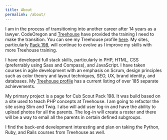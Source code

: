 ```yaml
---
title: About
permalink: /about/
---
```

I am in the process of transitioning into another career after 14 years as a lawyer.  CodeOregon and [Treehouse](http://teamtreehouse.com) have provided the training I need to make the transition.  You can see my Treehouse profile [here](http://teamtreehouse.com/theodoresumner).  My sites, particularly [Pack 198](http://vetsrights.com), will continue to evolve as I improve my skills with more Treehouse training.

I have developed full stack skills, particularly in PHP, HTML, CSS (preferrably using Sass and Compass), and JavaScript.  I have taken courses in agile development with an emphasis on Scrum, design principles such as color theory and layout techniques, SEO, UX, brand identity, and databases.  My [Treehouse profile](http://teamtreehouse.com/theodoresummer) has a current listing of over 185 separate achievements.  

My primary project is a page for Cub Scout Pack 198.  It was build based on a site used to teach PHP concepts at Treehouse.  I am going to refactor the site using Slim and Twig.  I also will add user log-in and have the ability to upload photos for all the parents.  The log-in will create a roster and there will be a way to email all the parents in certain defined subgroups.

I find the back-end development interesting and plan on taking the Python, Ruby, and Rails courses from Treehouse as well. 